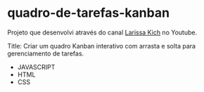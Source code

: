 # quadro-de-tarefas-kanban

Projeto que desenvolvi através do canal [Larissa Kich](https://www.youtube.com/@larissakich) no Youtube.

Title: Criar um quadro Kanban interativo com arrasta e solta para gerenciamento de tarefas.

- JAVASCRIPT
- HTML
- CSS
